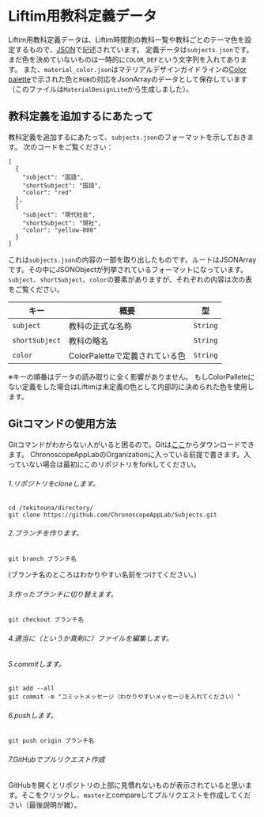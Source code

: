 # Liftim用教科定義データ

Liftim用教科定義データは、Liftim時間割の教科一覧や教科ごとのテーマ色を設定するもので、[JSON](http://json.org/)で記述されています。
定義データは`subjects.json`です。まだ色を決めていないものは一時的に`COLOR_DEF`という文字列を入れてあります。
また、`material_color.json`はマテリアルデザインガイドラインの[Color palette](https://material.io/guidelines/style/color.html#color-color-palette)で示された色と`RGB`の対応をJsonArrayのデータとして保存しています（このファイルは`MaterialDesignLite`から生成しました）。

## 教科定義を追加するにあたって
教科定義を追加するにあたって、`subjects.json`のフォーマットを示しておきます。
次のコードをご覧ください：
```
[
  {
    "subject": "国語",
    "shortSubject": "国語",
    "color": "red"
  },
  {
    "subject": "現代社会",
    "shortSubject": "現社",
    "color": "yellow-800"
  }
]

```
これは`subjects.json`の内容の一部を取り出したものです。ルートはJSONArrayです。その中にJSONObjectが列挙されているフォーマットになっています。`subject`、`shortSubject`、`color`の要素がありますが、それぞれの内容は次の表をご覧ください。

キー | 概要 | 型
---- | ---- | ----
`subject` | 教科の正式な名称 | `String`
`shortSubject` | 教科の略名 | `String`
`color` | ColorPaletteで定義されている色 | `String`

※キーの順番はデータの読み取りに全く影響がありません。
もしColorPalleteにない定義をした場合はLiftimは未定義の色として内部的に決められた色を使用します。

## Gitコマンドの使用方法
Gitコマンドがわからない人がいると困るので。Gitは[ここ](https://git-scm.com/)からダウンロードできます。
ChronoscopeAppLabのOrganizationに入っている前提で書きます。入っていない場合は最初にこのリポジトリをforkしてください。

###### 1.リポジトリをcloneします。
```
cd /tekitouna/directory/
git clone https://github.com/ChronoscopeAppLab/Subjects.git
```

###### 2.ブランチを作ります。
```
git branch ブランチ名
```
(ブランチ名のところはわかりやすい名前をつけてください。)

###### 3.作ったブランチに切り替えます。
```
git checkout ブランチ名
```

###### 4.適当に（というか真剣に）ファイルを編集します。

###### 5.commitします。
```
git add --all
git commit -m "コミットメッセージ（わかりやすいメッセージを入れてください）"
```

###### 6.pushします。
```
git push origin ブランチ名
```

###### 7.GitHubでプルリクエスト作成
GitHubを開くとリポジトリの上部に見慣れないものが表示されていると思います。そこをクリックし、`master`とcompareしてプルリクエストを作成してください（最後説明が雑）。
